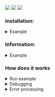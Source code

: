<a href="https://codeclimate.com/github/shapurid/backend-project-lvl3/maintainability"><img src="https://api.codeclimate.com/v1/badges/163d4ffdd6bba9532ac2/maintainability" /></a>
<a href="https://codeclimate.com/github/shapurid/backend-project-lvl3/test_coverage"><img src="https://api.codeclimate.com/v1/badges/163d4ffdd6bba9532ac2/test_coverage" /></a>
<a href="https://travis-ci.org/shapurid/backend-project-lvl3"><img src="https://travis-ci.org/shapurid/backend-project-lvl3.svg?branch=master" /></a>

<h3>Installation:</h3>
<details>
  <summary>Example</summary>
  <a href="https://asciinema.org/a/53JNEu0wmr4uGscAFlKaoWdQz" target="_blank"><img src="https://asciinema.org/a/53JNEu0wmr4uGscAFlKaoWdQz.svg" width="500" height="250"/></a>
</details>

<h3>Information:</h3>
<details>
  <summary>Example</summary>
  <a href="https://asciinema.org/a/7zUFWpNWdwPuzzbmbcA0Ebbf6" target="_blank"><img src="https://asciinema.org/a/7zUFWpNWdwPuzzbmbcA0Ebbf6.svg" width="500" height="250"/></a>
</details>

<h3>How does it works</h3>
<details>
  <summary>Run example</summary>
  <a href="https://asciinema.org/a/w1FNT0Oa272cYIH8DVkJUrVbe" target="_blank"><img src="https://asciinema.org/a/w1FNT0Oa272cYIH8DVkJUrVbe.svg" width="500" height="250"/></a>
</details>
<details>
  <summary>Debugging</summary>
  <a href="https://asciinema.org/a/91bvbdcuMbPJMX9MdTkzA5rSl" target="_blank"><img src="https://asciinema.org/a/91bvbdcuMbPJMX9MdTkzA5rSl.svg" width="500" height="250"/></a>
</details>
<details>
  <summary>Error processing</summary>
  <a href="https://asciinema.org/a/skS47JzH6Znyva0pPgKZDK4JV" target="_blank"><img src="https://asciinema.org/a/skS47JzH6Znyva0pPgKZDK4JV.svg" width="500" height="250"/></a>
</details>
